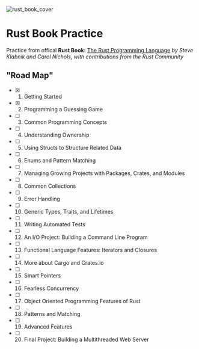 ![rust_book_cover](https://user-images.githubusercontent.com/70931719/106836168-1deca200-66f5-11eb-97fa-6c31fd5b4743.png)
# Rust Book Practice

Practice   from offical **Rust Book:** [The Rust Programming Language](https://doc.rust-lang.org/book/title-page.html) *by Steve Klabnik and Carol Nichols, with contributions from the Rust Community*

## "Road Map"
- [X] 1. Getting Started
- [X] 2. Programming a Guessing Game
- [ ] 3. Common Programming Concepts
- [ ] 4. Understanding Ownership
- [ ] 5. Using Structs to Structure Related Data
- [ ] 6. Enums and Pattern Matching
- [ ] 7. Managing Growing Projects with Packages, Crates, and Modules
- [ ] 8. Common Collections
- [ ] 9. Error Handling
- [ ] 10. Generic Types, Traits, and Lifetimes
- [ ] 11. Writing Automated Tests
- [ ] 12. An I/O Project: Building a Command Line Program
- [ ] 13. Functional Language Features: Iterators and Closures
- [ ] 14. More about Cargo and Crates.io
- [ ] 15. Smart Pointers
- [ ] 16. Fearless Concurrency
- [ ] 17. Object Oriented Programming Features of Rust
- [ ] 18. Patterns and Matching
- [ ] 19. Advanced Features
- [ ] 20. Final Project: Building a Multithreaded Web Server
